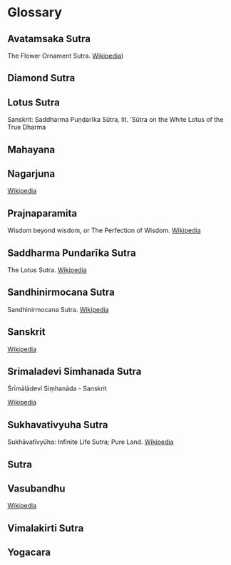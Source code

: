 # Glossary

## Avatamsaka Sutra

The Flower Ornament Sutra. [Wikipedia](https://en.wikipedia.org/wiki/Avatamsaka_Sutra))

## Diamond Sutra

## Lotus Sutra

Sanskrit: Saddharma Puṇḍarīka Sūtra, lit. 'Sūtra on the White Lotus of the True Dharma

## Mahayana

## Nagarjuna

[Wikipedia](https://en.wikipedia.org/wiki/Nagarjuna)

## Prajnaparamita

Wisdom beyond wisdom, or The Perfection of Wisdom.
[Wikipedia](https://en.wikipedia.org/wiki/Prajnaparamita)

## Saddharma Pundarīka Sutra

The Lotus Sutra. [Wikipedia](https://en.wikipedia.org/wiki/Lotus_Sutra)

## Sandhinirmocana Sutra

Sandhinirmocana Sutra. [Wikipedia](https://en.wikipedia.org/wiki/Sandhinirmocana_Sutra)

## Sanskrit

[Wikipedia](https://en.wikipedia.org/wiki/Sanskrit)

## Srimaladevi Simhanada Sutra

Śrīmālādevī Siṃhanāda - Sanskrit

[Wikipedia](https://en.wikipedia.org/wiki/Śrīmālādevī_Siṃhanāda_Sūtra)

## Sukhavativyuha Sutra

Sukhāvatīvyūha: Infinite Life Sutra; Pure Land. [Wikipedia](https://en.wikipedia.org/wiki/Longer_Sukhāvatīvyūha_Sūtra)

## Sutra

## Vasubandhu

[Wikipedia](https://en.wikipedia.org/wiki/Vasubandhu)

## Vimalakirti Sutra

## Yogacara


